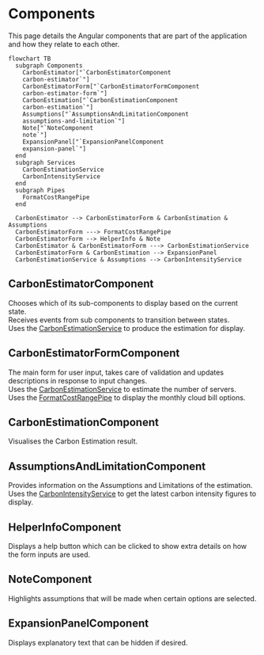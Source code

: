 # Components

This page details the Angular components that are part of the application and how they relate to each other.

```mermaid
flowchart TB
  subgraph Components
    CarbonEstimator["`CarbonEstimatorComponent
    carbon-estimator`"]
    CarbonEstimatorForm["`CarbonEstimatorFormComponent
    carbon-estimator-form`"]
    CarbonEstimation["`CarbonEstimationComponent
    carbon-estimation`"]
    Assumptions["`AssumptionsAndLimitationComponent
    assumptions-and-limitation`"]
    Note["`NoteComponent
    note`"]
    ExpansionPanel["`ExpansionPanelComponent
    expansion-panel`"]
  end
  subgraph Services
    CarbonEstimationService
    CarbonIntensityService
  end
  subgraph Pipes
    FormatCostRangePipe
  end

  CarbonEstimator --> CarbonEstimatorForm & CarbonEstimation & Assumptions
  CarbonEstimatorForm ---> FormatCostRangePipe
  CarbonEstimatorForm --> HelperInfo & Note
  CarbonEstimator & CarbonEstimatorForm ---> CarbonEstimationService
  CarbonEstimatorForm & CarbonEstimation --> ExpansionPanel
  CarbonEstimationService & Assumptions --> CarbonIntensityService
```

## CarbonEstimatorComponent

Chooses which of its sub-components to display based on the current state.  
Receives events from sub components to transition between states.  
Uses the [CarbonEstimationService](services.md#carbonestimationservice) to produce the estimation for display.

## CarbonEstimatorFormComponent

The main form for user input, takes care of validation and updates descriptions in response to input changes.  
Uses the [CarbonEstimationService](services.md#carbonestimationservice) to estimate the number of servers.  
Uses the [FormatCostRangePipe](pipes.md#formatcostrangepipe) to display the monthly cloud bill options.

## CarbonEstimationComponent

Visualises the Carbon Estimation result.

## AssumptionsAndLimitationComponent

Provides information on the Assumptions and Limitations of the estimation.  
Uses the [CarbonIntensityService](services.md#carbonintensityservice) to get the latest carbon intensity figures to display.

## HelperInfoComponent

Displays a help button which can be clicked to show extra details on how the form inputs are used.

## NoteComponent

Highlights assumptions that will be made when certain options are selected.

## ExpansionPanelComponent

Displays explanatory text that can be hidden if desired.
